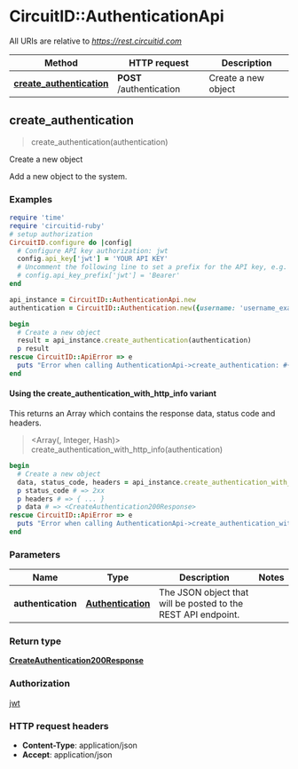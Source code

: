 # CircuitID::AuthenticationApi

All URIs are relative to *https://rest.circuitid.com*

| Method | HTTP request | Description |
| ------ | ------------ | ----------- |
| [**create_authentication**](AuthenticationApi.md#create_authentication) | **POST** /authentication | Create a new object |


## create_authentication

> <CreateAuthentication200Response> create_authentication(authentication)

Create a new object

Add a new object to the system.

### Examples

```ruby
require 'time'
require 'circuitid-ruby'
# setup authorization
CircuitID.configure do |config|
  # Configure API key authorization: jwt
  config.api_key['jwt'] = 'YOUR API KEY'
  # Uncomment the following line to set a prefix for the API key, e.g. 'Bearer' (defaults to nil)
  # config.api_key_prefix['jwt'] = 'Bearer'
end

api_instance = CircuitID::AuthenticationApi.new
authentication = CircuitID::Authentication.new({username: 'username_example', password: 'password_example', strategy: 'local'}) # Authentication | The JSON object that will be posted to the REST API endpoint.

begin
  # Create a new object
  result = api_instance.create_authentication(authentication)
  p result
rescue CircuitID::ApiError => e
  puts "Error when calling AuthenticationApi->create_authentication: #{e}"
end
```

#### Using the create_authentication_with_http_info variant

This returns an Array which contains the response data, status code and headers.

> <Array(<CreateAuthentication200Response>, Integer, Hash)> create_authentication_with_http_info(authentication)

```ruby
begin
  # Create a new object
  data, status_code, headers = api_instance.create_authentication_with_http_info(authentication)
  p status_code # => 2xx
  p headers # => { ... }
  p data # => <CreateAuthentication200Response>
rescue CircuitID::ApiError => e
  puts "Error when calling AuthenticationApi->create_authentication_with_http_info: #{e}"
end
```

### Parameters

| Name | Type | Description | Notes |
| ---- | ---- | ----------- | ----- |
| **authentication** | [**Authentication**](Authentication.md) | The JSON object that will be posted to the REST API endpoint. |  |

### Return type

[**CreateAuthentication200Response**](CreateAuthentication200Response.md)

### Authorization

[jwt](../README.md#jwt)

### HTTP request headers

- **Content-Type**: application/json
- **Accept**: application/json

